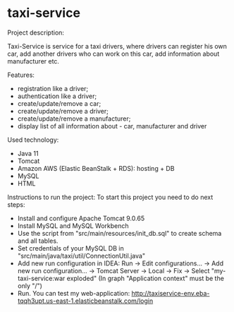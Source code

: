 ﻿# taxi-service

Project description:

Taxi-Service is service for a taxi drivers, where drivers can register his own car, add another drivers who can work on this car, add information about manufacturer etc.

Features:
- registration like a driver;
- authentication like a driver;
- create/update/remove a car;
- create/update/remove a driver;
- create/update/remove a manufacturer;
- display list of all information about - car, manufacturer and driver

Used technology:
- Java 11
- Tomcat
- Amazon AWS (Elastic BeanStalk + RDS): hosting + DB
- MySQL
- HTML 

Instructions to run the project:
To start this project you need to do next steps:

- Install and configure Apache Tomcat 9.0.65
- Install MySQL and MySQL Workbench
- Use the script from "src/main/resources/init_db.sql" to create schema and all tables.
- Set credentials of your MySQL DB in "src/main/java/taxi/util/ConnectionUtil.java"
- Add new run configuration in IDEA:
Run -> Edit configurations... -> Add new run configuration... -> Tomcat Server -> Local -> Fix -> Select "my-taxi-service:war exploded" (In graph "Application context" must be the only "/")
- Run.
You can test my web-application: http://taxiservice-env.eba-tqqh3upt.us-east-1.elasticbeanstalk.com/login
